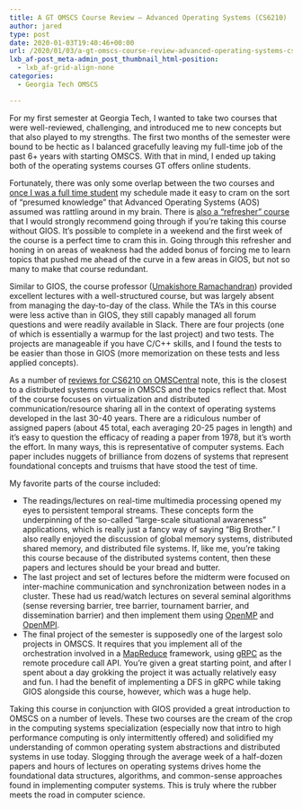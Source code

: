 ```yaml
---
title: A GT OMSCS Course Review – Advanced Operating Systems (CS6210)
author: jared
type: post
date: 2020-01-03T19:40:46+00:00
url: /2020/01/03/a-gt-omscs-course-review-advanced-operating-systems-cs6210/
lxb_af-post_meta-admin_post_thumbnail_html-position:
  - lxb_af-grid-align-none
categories:
  - Georgia Tech OMSCS

---
```

For my first semester at Georgia Tech, I wanted to take two courses that were well-reviewed, challenging, and introduced me to new concepts but that also played to my strengths. The first two months of the semester were bound to be hectic as I balanced gracefully leaving my full-time job of the past 6+ years with starting OMSCS. With that in mind, I ended up taking both of the operating systems courses GT offers online students.

Fortunately, there was only some overlap between the two courses and [once I was a full time student][1] my schedule made it easy to cram on the sort of &#8220;presumed knowledge&#8221; that Advanced Operating Systems (AOS) assumed was rattling around in my brain. There is [also a &#8220;refresher&#8221; course][2] that I would strongly recommend going through if you&#8217;re taking this course without GIOS. It&#8217;s possible to complete in a weekend and the first week of the course is a perfect time to cram this in. Going through this refresher and honing in on areas of weakness had the added bonus of forcing me to learn topics that pushed me ahead of the curve in a few areas in GIOS, but not so many to make that course redundant.

Similar to GIOS, the course professor ([Umakishore Ramachandran][3]) provided excellent lectures with a well-structured course, but was largely absent from managing the day-to-day of the class. While the TA&#8217;s in this course were less active than in GIOS, they still capably managed all forum questions and were readily available in Slack. There are four projects (one of which is essentially a warmup for the last project) and two tests. The projects are manageable if you have C/C++ skills, and I found the tests to be easier than those in GIOS (more memorization on these tests and less applied concepts).

<!--more-->

As a number of [reviews for CS6210 on OMSCentral][4] note, this is the closest to a distributed systems course in OMSCS and the topics reflect that. Most of the course focuses on virtualization and distributed communication/resource sharing all in the context of operating systems developed in the last 30-40 years. There are a ridiculous number of assigned papers (about 45 total, each averaging 20-25 pages in length) and it&#8217;s easy to question the efficacy of reading a paper from 1978, but it&#8217;s worth the effort. In many ways, this is representative of computer systems. Each paper includes nuggets of brilliance from dozens of systems that represent foundational concepts and truisms that have stood the test of time.

My favorite parts of the course included:

  * The readings/lectures on real-time multimedia processing opened my eyes to persistent temporal streams. These concepts form the underpinning of the so-called &#8220;large-scale situational awareness&#8221; applications, which is really just a fancy way of saying &#8220;Big Brother.&#8221; I also really enjoyed the discussion of global memory systems, distributed shared memory, and distributed file systems. If, like me, you&#8217;re taking this course because of the distributed systems content, then these papers and lectures should be your bread and butter.
  * The last project and set of lectures before the midterm were focused on inter-machine communication and synchronization between nodes in a cluster. These had us read/watch lectures on several seminal algorithms (sense reversing barrier, tree barrier, tournament barrier, and dissemination barrier) and then implement them using [OpenMP][5] and [OpenMPI][6].
  * The final project of the semester is supposedly one of the largest solo projects in OMSCS. It requires that you implement all of the orchestration involved in a [MapReduce][7] framework, using [gRPC][8] as the remote procedure call API. You&#8217;re given a great starting point, and after I spent about a day grokking the project it was actually relatively easy and fun. I had the benefit of implementing a DFS in gRPC while taking GIOS alongside this course, however, which was a huge help.

Taking this course in conjunction with GIOS provided a great introduction to OMSCS on a number of levels. These two courses are the cream of the crop in the computing systems specialization (especially now that intro to high performance computing is only intermittently offered) and solidified my understanding of common operating system abstractions and distributed systems in use today. Slogging through the average week of a half-dozen papers and hours of lectures on operating systems drives home the foundational data structures, algorithms, and common-sense approaches found in implementing computer systems. This is truly where the rubber meets the road in computer science.

 [1]: https://www.jsulz.com/2019/12/a-full-time-student/
 [2]: https://www.udacity.com/course/gt-refresher-advanced-os--ud098
 [3]: https://www.cc.gatech.edu/~rama/
 [4]: https://omscentral.com/course/CS-6210
 [5]: https://www.openmp.org/
 [6]: https://www.open-mpi.org/
 [7]: https://en.wikipedia.org/wiki/MapReduce
 [8]: https://grpc.io/